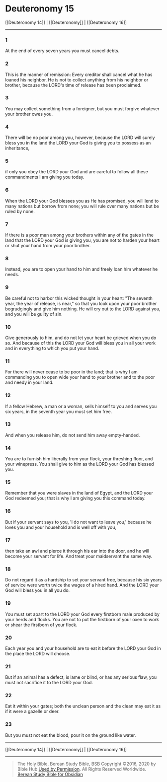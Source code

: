 # Deuteronomy 15

[[Deuteronomy 14]] | [[Deuteronomy]] | [[Deuteronomy 16]]

---

### 1
At the end of every seven years you must cancel debts.

### 2
This is the manner of remission: Every creditor shall cancel what he has loaned his neighbor. He is not to collect anything from his neighbor or brother, because the LORD's time of release has been proclaimed.

### 3
You may collect something from a foreigner, but you must forgive whatever your brother owes you.

### 4
There will be no poor among you, however, because the LORD will surely bless you in the land the LORD your God is giving you to possess as an inheritance,

### 5
if only you obey the LORD your God and are careful to follow all these commandments I am giving you today.

### 6
When the LORD your God blesses you as He has promised, you will lend to many nations but borrow from none; you will rule over many nations but be ruled by none.

### 7
If there is a poor man among your brothers within any of the gates in the land that the LORD your God is giving you, you are not to harden your heart or shut your hand from your poor brother.

### 8
Instead, you are to open your hand to him and freely loan him whatever he needs.

### 9
Be careful not to harbor this wicked thought in your heart: "The seventh year, the year of release, is near," so that you look upon your poor brother begrudgingly and give him nothing. He will cry out to the LORD against you, and you will be guilty of sin.

### 10
Give generously to him, and do not let your heart be grieved when you do so. And because of this the LORD your God will bless you in all your work and in everything to which you put your hand.

### 11
For there will never cease to be poor in the land; that is why I am commanding you to open wide your hand to your brother and to the poor and needy in your land.

### 12
If a fellow Hebrew, a man or a woman, sells himself to you and serves you six years, in the seventh year you must set him free.

### 13
And when you release him, do not send him away empty-handed.

### 14
You are to furnish him liberally from your flock, your threshing floor, and your winepress. You shall give to him as the LORD your God has blessed you.

### 15
Remember that you were slaves in the land of Egypt, and the LORD your God redeemed you; that is why I am giving you this command today.

### 16
But if your servant says to you, 'I do not want to leave you,' because he loves you and your household and is well off with you,

### 17
then take an awl and pierce it through his ear into the door, and he will become your servant for life. And treat your maidservant the same way.

### 18
Do not regard it as a hardship to set your servant free, because his six years of service were worth twice the wages of a hired hand. And the LORD your God will bless you in all you do.

### 19
You must set apart to the LORD your God every firstborn male produced by your herds and flocks. You are not to put the firstborn of your oxen to work or shear the firstborn of your flock.

### 20
Each year you and your household are to eat it before the LORD your God in the place the LORD will choose.

### 21
But if an animal has a defect, is lame or blind, or has any serious flaw, you must not sacrifice it to the LORD your God.

### 22
Eat it within your gates; both the unclean person and the clean may eat it as if it were a gazelle or deer.

### 23
But you must not eat the blood; pour it on the ground like water.

---

[[Deuteronomy 14]] | [[Deuteronomy]] | [[Deuteronomy 16]]

---

> The Holy Bible, Berean Study Bible, BSB
> Copyright &copy;2016, 2020 by Bible Hub
> [Used by Permission](https://berean.bible/terms.htm). All Rights Reserved Worldwide.
> [Berean Study Bible for Obsidian](https://github.com/gapmiss/berean-study-bible-for-obsidian)</small>

